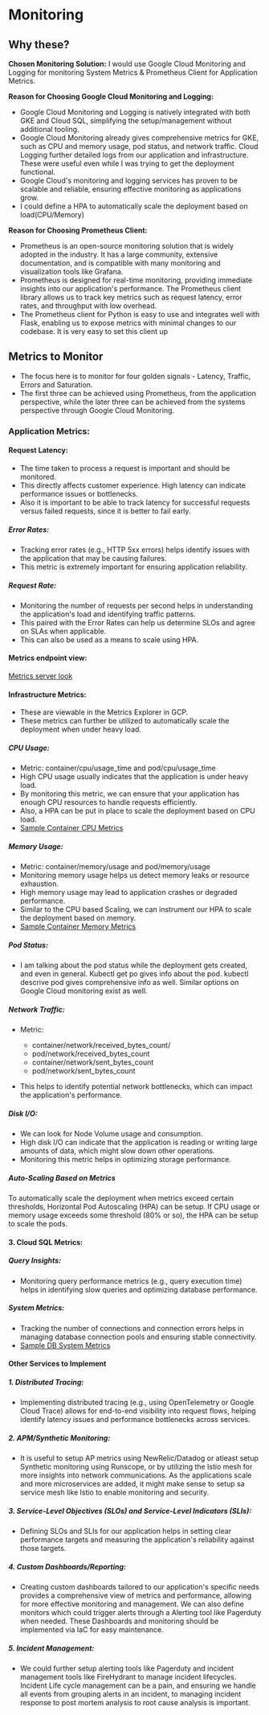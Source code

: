# **Monitoring**

## **Why these?**

**Chosen Monitoring Solution:** 
  I would use Google Cloud Monitoring and Logging for monitoring System Metrics & Prometheus Client for Application Metrics.

**Reason for Choosing Google Cloud Monitoring and Logging:**
- Google Cloud Monitoring and Logging is natively integrated with both GKE and Cloud SQL, simplifying the setup/management without additional tooling.
- Google Cloud Monitoring already gives comprehensive metrics for GKE, such as CPU and memory usage, pod status, and network traffic. Cloud Logging further detailed logs from our application and infrastructure. These were useful even while I was trying to get the deployment functional.
- Google Cloud's monitoring and logging services has proven to be scalable and reliable, ensuring effective monitoring as applications grow.
- I could define a HPA to automatically scale the deployment based on load(CPU/Memory)


**Reason for Choosing Prometheus Client:**
 - Prometheus is an open-source monitoring solution that is widely adopted in the industry. It has a large community, extensive documentation, and is compatible with many monitoring and visualization tools like Grafana.
 - Prometheus is designed for real-time monitoring, providing immediate insights into our application's performance. The Prometheus client library allows us to track key metrics such as request latency, error rates, and throughput with low overhead.
 - The Prometheus client for Python is easy to use and integrates well with Flask, enabling us to expose metrics with minimal changes to our codebase. It is very easy to set this client up

## **Metrics to Monitor**
   - The focus here is to monitor for four golden signals -  Latency, Traffic, Errors and Saturation.
   - The first three can be achieved using Prometheus, from the application perspective, while the later three can be achieved from the systems perspective through Google Cloud Monitoring.
     
### **Application Metrics:**

#### Request Latency:
  - The time taken to process a request is important and should be monitored.
  - This directly affects customer experience. High latency can indicate performance issues or bottlenecks.
  - Also it is important to be able to track latency for successful requests versus failed requests, since it is better to fail early. 

##### Error Rates:
  - Tracking error rates (e.g., HTTP 5xx errors) helps identify issues with the application that may be causing failures.
  - This metric is extremely important for ensuring application reliability.

##### Request Rate:
  - Monitoring the number of requests per second helps in understanding the application's load and identifying traffic patterns.
  - This paired with the Error Rates can help us determine SLOs and agree on SLAs when applicable.
  - This can also be used as a means to scale using HPA.

#### Metrics endpoint view:
[Metrics server look](https://github.com/neerajasridhar1992/helloworldflask/blob/main/metrics-endpoint.png)

#### **Infrastructure Metrics:**
  - These are viewable in the Metrics Explorer in GCP.
  - These metrics can further be utilized to automatically scale the deployment when under heavy load.

##### CPU Usage:
  - Metric: container/cpu/usage_time and pod/cpu/usage_time
  - High CPU usage usually indicates that the application is under heavy load.
  - By monitoring this metric, we can ensure that your application has enough CPU resources to handle requests efficiently.
  - Also, a HPA can be put in place to scale the deployment based on CPU load.
  - [Sample Container CPU Metrics](https://github.com/neerajasridhar1992/helloworldflask/blob/main/container-cpu-usage.png)

##### Memory Usage:
  - Metric: container/memory/usage and pod/memory/usage
  - Monitoring memory usage helps us detect memory leaks or resource exhaustion.
  - High memory usage may lead to application crashes or degraded performance.
  - Similar to the CPU based Scaling, we can instrument our HPA to scale the deployment based on memory.
  - [Sample Container Memory Metrics](https://github.com/neerajasridhar1992/helloworldflask/blob/main/container-memory-usage.png)

##### Pod Status:
  - I am talking about the pod status while the deployment gets created, and even in general. Kubectl get po gives info about the pod. kubectl descrive pod gives comprehensive info as well. Similar options on Google Cloud monitoring exist as well.

##### Network Traffic:
  - Metric:
    - container/network/received_bytes_count/
    - pod/network/received_bytes_count
    - container/network/sent_bytes_count
    - pod/network/sent_bytes_count
      
  - This helps to identify potential network bottlenecks, which can impact the application's performance.

##### Disk I/O:
  - We can look for Node Volume usage and consumption.
  - High disk I/O can indicate that the application is reading or writing large amounts of data, which might slow down other operations.
  - Monitoring this metric helps in optimizing storage performance.

##### Auto-Scaling Based on Metrics
  To automatically scale the deployment when metrics exceed certain thresholds,  Horizontal Pod Autoscaling (HPA) can be setup. If CPU usage or memory usage exceeds some threshold (80% or so), the HPA can be setup to scale the pods. 


#### **3. Cloud SQL Metrics:**

##### Query Insights:
  - Monitoring query performance metrics (e.g., query execution time) helps in identifying slow queries and optimizing database performance.

##### System Metrics:
  - Tracking the number of connections and connection errors helps in managing database connection pools and ensuring stable connectivity.
  - [Sample DB System Metrics](https://github.com/neerajasridhar1992/helloworldflask/blob/main/database-metrics-system.png)

#### Other Services to Implement
##### 1. Distributed Tracing:
  - Implementing distributed tracing (e.g., using OpenTelemetry or Google Cloud Trace) allows for end-to-end visibility into request flows, helping identify latency issues and performance bottlenecks across services.

##### 2. APM/Synthetic Monitoring:
  - It is useful to setup AP metrics using NewRelic/Datadog or atleast setup Synthetic monitoring using Runscope, or by utilizing the Istio mesh for more insights into network communications. As the applications scale and more microservices are added, it might make sense to setup sa service mesh like Istio to enable monitoring and security.

##### 3. Service-Level Objectives (SLOs) and Service-Level Indicators (SLIs):
  - Defining SLOs and SLIs for our application helps in setting clear performance targets and measuring the application's reliability against those targets.

##### 4. Custom Dashboards/Reporting:
   - Creating custom dashboards tailored to our application's specific needs provides a comprehensive view of metrics and performance, allowing for more effective monitoring and management. We can also define monitors which could trigger alerts through a Alerting tool like Pagerduty when needed. These Dashboards and monitoring should be implemented via IaC for easy maintenance.
     
##### 5. Incident Management:
  - We could further setup alerting tools like Pagerduty and incident management tools like FireHydrant to manage incident lifecycles. Incident Life cycle management can be a pain, and ensuring we handle all events from grouping alerts in an incident, to managing incident response to post mortem analysis to root cause analysis is important.
